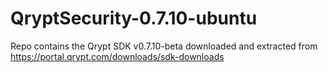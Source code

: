 # QryptSecurity-0.7.10-ubuntu

Repo contains the Qrypt SDK v0.7.10-beta downloaded and extracted from https://portal.qrypt.com/downloads/sdk-downloads
